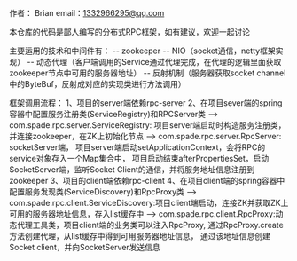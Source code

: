 作者： Brian   email：1332966295@qq.com

本仓库的代码是鄙人编写的分布式RPC框架，如有建议，欢迎一起讨论

主要运用的技术和中间件有：
    -- zookeeper
    -- NIO（socket通信，netty框架实现）
    -- 动态代理（客户端调用的Service通过代理完成，在代理的逻辑里面获取zookeeper节点中可用的服务器地址）
    -- 反射机制（服务器获取socket channel中的ByteBuf，反射成对应的实现类进行方法调用）

框架调用流程：
1、项目的server端依赖rpc-server
2、在项目sever端的spring容器中配置服务注册类(ServiceRegistry)和RPCServer类
    --> com.spade.rpc.server.ServiceRegistry: 项目server端启动时构造服务注册类，并连接zookeeper，在ZK上初始化节点
    --> com.spade.rpc.server.RpcServer: socketServer端，
        项目server端启动setApplicationContext，会将RPC的service对象存入一个Map集合中，
        项目启动结束afterPropertiesSet，启动SocketServer端，监听Socket Client的通信，并将服务地址信息注册到zookeeper
3、项目的client端依赖rpc-client
4、在项目client端的spring容器中配置服务发现类(ServiceDiscovery)和RpcProxy类
    --> com.spade.rpc.client.ServiceDiscovery:项目client端启动，连接ZK并获取ZK上可用的服务器地址信息，存入list缓存中
    --> com.spade.rpc.client.RpcProxy:动态代理工具类，项目client端的业务类可以注入RpcProxy,
        通过RpcProxy.create方法创建代理，从list缓存中得到可用服务器地址信息，
        通过该地址信息创建Socket client，并向SocketServer发送信息
    

